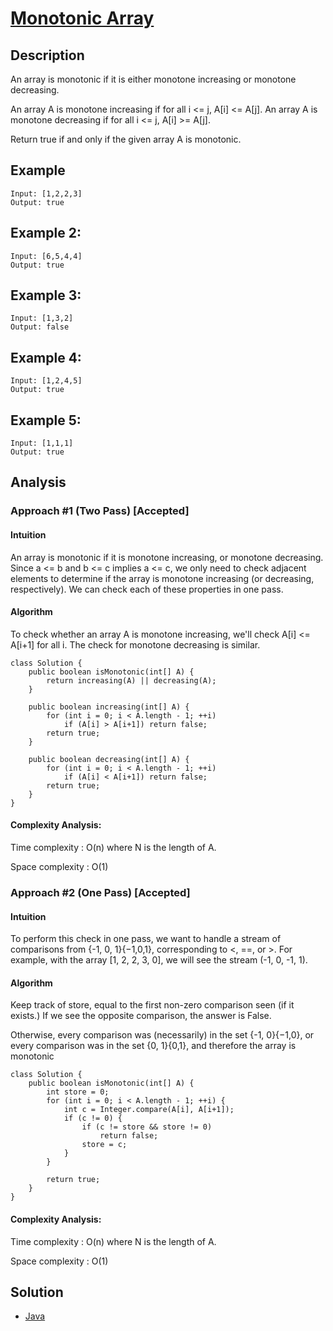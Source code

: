 # [Monotonic Array](https://leetcode.com/problems/monotonic-array/description/)

## Description

An array is monotonic if it is either monotone increasing or monotone decreasing.

An array A is monotone increasing if for all i <= j, A[i] <= A[j].  An array A is monotone decreasing if for all i <= j, A[i] >= A[j].

Return true if and only if the given array A is monotonic.

## Example
```
Input: [1,2,2,3]
Output: true
```

## Example 2:
```
Input: [6,5,4,4]
Output: true
```

## Example 3:
```
Input: [1,3,2]
Output: false
```

## Example 4:
```
Input: [1,2,4,5]
Output: true
```

## Example 5:
```
Input: [1,1,1]
Output: true
```

## Analysis
### Approach #1 (Two Pass) [Accepted]

#### Intuition

An array is monotonic if it is monotone increasing, or monotone decreasing. Since a <= b and b <= c implies a <= c, we only need to check adjacent elements to determine if the array is monotone increasing (or decreasing, respectively). We can check each of these properties in one pass.

#### Algorithm

To check whether an array A is monotone increasing, we'll check A[i] <= A[i+1] for all i. The check for monotone decreasing is similar.

```
class Solution {
    public boolean isMonotonic(int[] A) {
        return increasing(A) || decreasing(A);
    }

    public boolean increasing(int[] A) {
        for (int i = 0; i < A.length - 1; ++i)
            if (A[i] > A[i+1]) return false;
        return true;
    }

    public boolean decreasing(int[] A) {
        for (int i = 0; i < A.length - 1; ++i)
            if (A[i] < A[i+1]) return false;
        return true;
    }
}
```

#### Complexity Analysis:

Time complexity : O(n) where N is the length of A.

Space complexity : O(1)

### Approach #2 (One Pass) [Accepted]

#### Intuition

To perform this check in one pass, we want to handle a stream of comparisons from \{-1, 0, 1\}{−1,0,1}, corresponding to <, ==, or >. For example, with the array [1, 2, 2, 3, 0], we will see the stream (-1, 0, -1, 1).

#### Algorithm

Keep track of store, equal to the first non-zero comparison seen (if it exists.) If we see the opposite comparison, the answer is False.

Otherwise, every comparison was (necessarily) in the set \{-1, 0\}{−1,0}, or every comparison was in the set \{0, 1\}{0,1}, and therefore the array is monotonic

```
class Solution {
    public boolean isMonotonic(int[] A) {
        int store = 0;
        for (int i = 0; i < A.length - 1; ++i) {
            int c = Integer.compare(A[i], A[i+1]);
            if (c != 0) {
                if (c != store && store != 0)
                    return false;
                store = c;
            }
        }

        return true;
    }
}
```

#### Complexity Analysis:

Time complexity : O(n) where N is the length of A.

Space complexity : O(1)

## Solution
 - [Java](Solution.java)